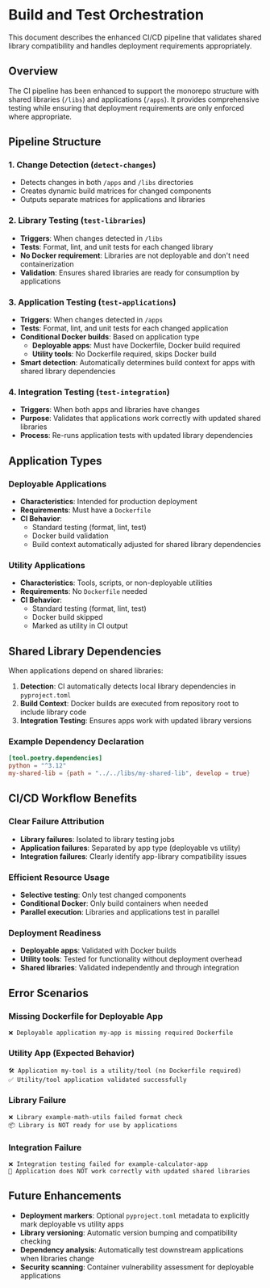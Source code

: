 # Build and Test Orchestration

This document describes the enhanced CI/CD pipeline that validates shared library compatibility and handles deployment requirements appropriately.

## Overview

The CI pipeline has been enhanced to support the monorepo structure with shared libraries (`/libs`) and applications (`/apps`). It provides comprehensive testing while ensuring that deployment requirements are only enforced where appropriate.

## Pipeline Structure

### 1. Change Detection (`detect-changes`)
- Detects changes in both `/apps` and `/libs` directories
- Creates dynamic build matrices for changed components
- Outputs separate matrices for applications and libraries

### 2. Library Testing (`test-libraries`)
- **Triggers**: When changes detected in `/libs`
- **Tests**: Format, lint, and unit tests for each changed library
- **No Docker requirement**: Libraries are not deployable and don't need containerization
- **Validation**: Ensures shared libraries are ready for consumption by applications

### 3. Application Testing (`test-applications`)
- **Triggers**: When changes detected in `/apps`
- **Tests**: Format, lint, and unit tests for each changed application
- **Conditional Docker builds**: Based on application type
  - **Deployable apps**: Must have Dockerfile, Docker build required
  - **Utility tools**: No Dockerfile required, skips Docker build
- **Smart detection**: Automatically determines build context for apps with shared library dependencies

### 4. Integration Testing (`test-integration`)
- **Triggers**: When both apps and libraries have changes
- **Purpose**: Validates that applications work correctly with updated shared libraries
- **Process**: Re-runs application tests with updated library dependencies

## Application Types

### Deployable Applications
- **Characteristics**: Intended for production deployment
- **Requirements**: Must have a `Dockerfile`
- **CI Behavior**: 
  - Standard testing (format, lint, test)
  - Docker build validation
  - Build context automatically adjusted for shared library dependencies

### Utility Applications  
- **Characteristics**: Tools, scripts, or non-deployable utilities
- **Requirements**: No `Dockerfile` needed
- **CI Behavior**:
  - Standard testing (format, lint, test)
  - Docker build skipped
  - Marked as utility in CI output

## Shared Library Dependencies

When applications depend on shared libraries:

1. **Detection**: CI automatically detects local library dependencies in `pyproject.toml`
2. **Build Context**: Docker builds are executed from repository root to include library code
3. **Integration Testing**: Ensures apps work with updated library versions

### Example Dependency Declaration
```toml
[tool.poetry.dependencies]
python = "^3.12"
my-shared-lib = {path = "../../libs/my-shared-lib", develop = true}
```

## CI/CD Workflow Benefits

### Clear Failure Attribution
- **Library failures**: Isolated to library testing jobs
- **Application failures**: Separated by app type (deployable vs utility)
- **Integration failures**: Clearly identify app-library compatibility issues

### Efficient Resource Usage
- **Selective testing**: Only test changed components
- **Conditional Docker**: Only build containers when needed
- **Parallel execution**: Libraries and applications test in parallel

### Deployment Readiness
- **Deployable apps**: Validated with Docker builds
- **Utility tools**: Tested for functionality without deployment overhead
- **Shared libraries**: Validated independently and through integration

## Error Scenarios

### Missing Dockerfile for Deployable App
```
❌ Deployable application my-app is missing required Dockerfile
```

### Utility App (Expected Behavior)
```
🛠️ Application my-tool is a utility/tool (no Dockerfile required)
✅ Utility/tool application validated successfully
```

### Library Failure
```
❌ Library example-math-utils failed format check
📦 Library is NOT ready for use by applications
```

### Integration Failure
```
❌ Integration testing failed for example-calculator-app
🔗 Application does NOT work correctly with updated shared libraries
```

## Future Enhancements

- **Deployment markers**: Optional `pyproject.toml` metadata to explicitly mark deployable vs utility apps
- **Library versioning**: Automatic version bumping and compatibility checking
- **Dependency analysis**: Automatically test downstream applications when libraries change
- **Security scanning**: Container vulnerability assessment for deployable applications